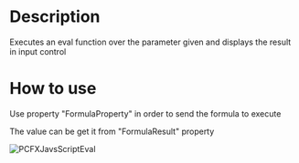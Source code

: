 # Description

Executes an eval function over the parameter given and displays the result in input control

# How to use
Use property "FormulaProperty" in order to send the formula to execute

The value can be get it from "FormulaResult" property

![PCFXJavsScriptEval](https://github.com/juanpvy/PCFX-JavaScriptEval/assets/50918464/040366f3-2a1f-4777-ad5a-fb8742379651)

